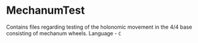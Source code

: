 # MechanumTest
Contains files regarding testing of the holonomic movement in the 4/4 base consisting of mechanum wheels.
Language - `C`
